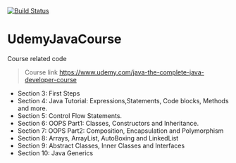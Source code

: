 [![Build Status](https://travis-ci.org/Krishnom/UdemyJavaCourse.svg?branch=master)](https://travis-ci.org/Krishnom/UdemyJavaCourse)


# UdemyJavaCourse
Course related code 

> Course link
  https://www.udemy.com/java-the-complete-java-developer-course

- Section 3: First Steps
- Section 4: Java Tutorial: Expressions,Statements, Code blocks, Methods  and more.
- Section 5: Control Flow Statements.
- Section 6: OOPS Part1: Classes, Constructors and Inheritance.
- Section 7: OOPS Part2: Composition, Encapsulation and Polymorphism
- Section 8: Arrays, ArrayList, AutoBoxing and LinkedList
- Section 9: Abstract Classes, Inner Classes and Interfaces
- Section 10: Java Generics